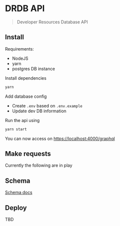 # DRDB API
> Developer Resources Database API

## Install

Requirements:
- NodeJS
- yarn
- postgres DB instance

Install dependencies
```sh
yarn
```

Add database config
- Create `.env` based on `.env.example`
- Update dev DB information

Run the api using
```sh
yarn start
```

You can now access on [https://localhost:4000/graphql](https://localhost:4000/graphql)

## Make requests

Currently the following are in play

## Schema
[Schema docs](https://darrenkeenfanduel.github.io/drdb-api/)

## Deploy

TBD